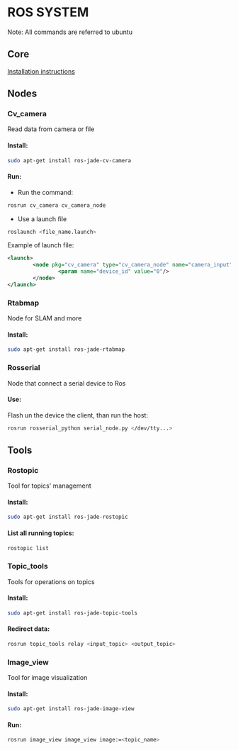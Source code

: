 # ROS SYSTEM

Note: All commands are referred to ubuntu

## Core

[Installation instructions](http://wiki.ros.org/jade/Installation/UbuntuARM)

## Nodes

### **Cv_camera**
Read data from camera or file

#### Install:
```bash
sudo apt-get install ros-jade-cv-camera
```
#### Run:
- Run the command:
```bash
rosrun cv_camera cv_camera_node
```
- Use a launch file
```bash
roslaunch <file_name.launch>
```
Example of launch file:
```xml
<launch>
        <node pkg="cv_camera" type="cv_camera_node" name="camera_input">
                <param name="device_id" value="0"/>
        </node>
</launch>
```

### **Rtabmap**
Node for SLAM and more

#### Install:
```bash
sudo apt-get install ros-jade-rtabmap
```

### **Rosserial**
Node that connect a serial device to Ros

#### Use:
Flash un the device the client, than run the host:
```bash
rosrun rosserial_python serial_node.py </dev/tty...>
```

## Tools

### **Rostopic**
Tool for topics' management

#### Install:
```bash
sudo apt-get install ros-jade-rostopic
```
#### List all running topics:
```bash
rostopic list
```

### **Topic_tools**
Tools for operations on topics

#### Install:
```bash
sudo apt-get install ros-jade-topic-tools
```
#### Redirect data:
```bash
rosrun topic_tools relay <input_topic> <output_topic>
```

### **Image_view**
Tool for image visualization

#### Install:
```bash
sudo apt-get install ros-jade-image-view
```

#### Run:
```bash
rosrun image_view image_view image:=<topic_name>
```

